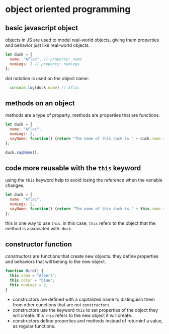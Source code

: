 # object oriented programming

## basic javascript object

objects in JS are used to model real-world objects, giving them properties and behavior just like real-world objects.

```js
let duck = {
  name: "Aflac", // property: name
  numLegs: 2 // property: numLegs
};
```

dot notation is used on the object name:

```js
  console.log(duck.name) // Aflac
```

## methods on an object

methods are a type of property. methods are properties that are functions.

```js
let duck = {
  name: "Aflac",
  numLegs: 2,
  sayName: function() {return "The name of this duck is " + duck.name + ".";}
};

duck.sayName();
```

## code more reusable with the `this` keyword

using the `this` keyword help to avoid losing the reference when the variable changes.

```js
let duck = {
  name: "Aflac",
  numLegs: 2,
  sayName: function() {return "The name of this duck is " + this.name + ".";}
};
```

this is one way to use `this`. in this case, `this` refers to the object that the method is associated with: `duck`.

## constructor function

_constructors_ are functions that create new objects. they define properties and behaviors that will belong to the new object.

```js
function Bird() {
  this.name = "Albert";
  this.color = "blue";
  this.numLegs = 2;
}
```

+ constructors are defined with a capitalized name to distinguish them from other cunctions that are not `constructors`.
+ constructors use the keyword `this` to set properties of the object they will create. this `this` refers to the new object it will create.
+ constructors define properties and methods instead of returninf a value, as regular functions.
